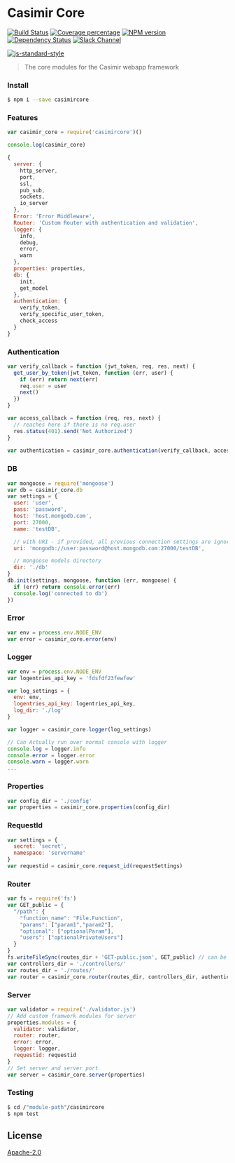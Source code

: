 # Casimir Core
[![Build Status][travis-image]][travis-url] [![Coverage percentage][coveralls-image]][coveralls-url] [![NPM version][npm-image]][npm-url] [![Dependency Status][daviddm-image]][daviddm-url] [![Slack Channel][slack-image]][slack-url]

[![js-standard-style](https://cdn.rawgit.com/feross/standard/master/badge.svg)](https://github.com/feross/standard)

> The core modules for the Casimir webapp framework


### Install

```sh
$ npm i --save casimircore
```


### Features

```js
var casimir_core = require('casimircore')()

console.log(casimir_core)

{
  server: {
    http_server,
    port,
    ssl,
    pub_sub,
    sockets,
    io_server
  },
  Error: 'Error Middleware',
  Router: 'Custom Router with authentication and validation',
  logger: {
    info,
    debug,
    error,
    warn
  },
  properties: properties,
  db: {
    init,
    get_model
  },
  authentication: {
    verify_token,
    verify_specific_user_token,
    check_access
  }
}
```

### Authentication

```js
var verify_callback = function (jwt_token, req, res, next) {
  get_user_by_token(jwt_token, function (err, user) {
    if (err) return next(err)
    req.user = user
    next()
  })
}

var access_callback = function (req, res, next) {
  // reaches here if there is no req.user
  res.status(401).send('Not Authorized')
}
 
var authentication = casimir_core.authentication(verify_callback, access_callback)
```

### DB

```js
var mongoose = require('mongoose')
var db = casimir_core.db
var settings = {
  user: 'user',
  pass: 'password',
  host: 'host.mongodb.com',
  port: 27000,
  name: 'testDB',

  // with URI - if provided, all previous connection settings are ignored
  uri: 'mongodb://user:password@host.mongodb.com:27000/testDB',

  // mongoose models directory
  dir: './db'
}
db.init(settings, mongoose, function (err, mongoose) {
  if (err) return console.error(err)
  console.log('connected to db')
})
```

### Error

```js
var env = process.env.NODE_ENV
var error = casimir_core.error(env)
```

### Logger

```js
var env = process.env.NODE_ENV
var logentries_api_key = 'fdsfdf23fewfew'

var log_settings = {
  env: env,
  logentries_api_key: logentries_api_key,
  log_dir: './log'
}

var logger = casimir_core.logger(log_settings)

// Can Actually run over normal console with logger
console.log = logger.info
console.error = logger.error
console.warn = logger.warn
...
```

### Properties

```js
var config_dir = './config'
var properties = casimir_core.properties(config_dir)
```

### RequestId

```js
var settings = {
  secret: 'secret',
  namespace: 'servername'
}
var requestid = casimir_core.request_id(requestSettings)
```

### Router

```js
var fs = require('fs')
var GET_public = {
  "/path": {
    "function_name": "File.Function",
    "params": ["param1","param2"],
    "optional": ["optionalParam"],
    "users": ["optionalPrivateUsers"]
  }
}
fs.writeFileSync(routes_dir + 'GET-public.json', GET_public) // can be similarly done for POST, PUT, DELETE and private
var controllers_dir = './controllers/'
var routes_dir = './routes/'
var router = casimir_core.router(routes_dir, controllers_dir, authentication)
```

### Server

```js
var validator = require('./validator.js')
// Add custom framwork modules for server
properties.modules = {
  validator: validator,
  router: router,
  error: error,
  logger: logger,
  requestid: requestid
}
// Set server and server port
var server = casimir_core.server(properties)
```

### Testing

```sh
$ cd /"module-path"/casimircore
$ npm test
```


## License

[Apache-2.0](http://www.apache.org/licenses/LICENSE-2.0)

[npm-image]: https://badge.fury.io/js/casimircore.svg
[npm-url]: https://npmjs.org/package/casimircore
[travis-image]: https://travis-ci.org/Colored-Coins/casimircore.svg?branch=master
[travis-url]: https://travis-ci.org/Colored-Coins/casimircore
[daviddm-image]: https://david-dm.org/Colored-Coins/casimircore.svg?theme=shields.io
[daviddm-url]: https://david-dm.org/Colored-Coins/casimircore
[coveralls-image]: https://coveralls.io/repos/Colored-Coins/casimircore/badge.svg
[coveralls-url]: https://coveralls.io/r//Colored-Coins/casimircore
[slack-image]: http://slack.coloredcoins.org/badge.svg
[slack-url]: http://slack.coloredcoins.org
[mocha]: https://www.npmjs.com/package/mocha
[gulp]: http://gulpjs.com/
